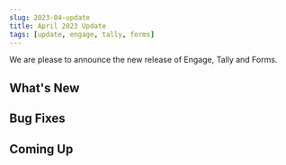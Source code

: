 ```yaml
---
slug: 2023-04-update
title: April 2023 Update
tags: [update, engage, tally, forms]
---
```


We are please to announce the new release of Engage, Tally and Forms.

<!--truncate-->

## What's New

## Bug Fixes

## Coming Up